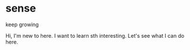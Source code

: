 # sense
keep growing

Hi, I'm new to here.
I want to learn sth interesting.
Let's see what I can do here.
